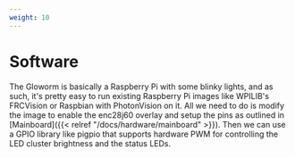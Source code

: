 ```yaml
---
weight: 10
---
```


# Software

The Gloworm is basically a Raspberry Pi with some blinky lights, and as such, it's pretty easy to run existing Raspberry Pi images like WPILIB's FRCVision or Raspbian with PhotonVision on it. All we need to do is modify the image to enable the enc28j60 overlay and setup the pins as outlined in [Mainboard]({{< relref "/docs/hardware/mainboard" >}}). Then we can use a GPIO library like pigpio that supports hardware PWM for controlling the LED cluster brightness and the status LEDs.